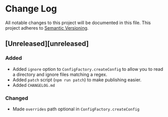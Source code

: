 # Change Log
All notable changes to this project will be documented in this file.
This project adheres to [Semantic Versioning](http://semver.org/).

## [Unreleased][unreleased]
### Added
- Added `ignore` option to `ConfigFactory.createConfig` to allow you to read a directory and ignore files matching a regex.
- Added `patch` script (`npm run patch`) to make publishing easier.
- Added `CHANGELOG.md`

### Changed
- Made `overrides` path optional in `ConfigFactory.createConfig`
